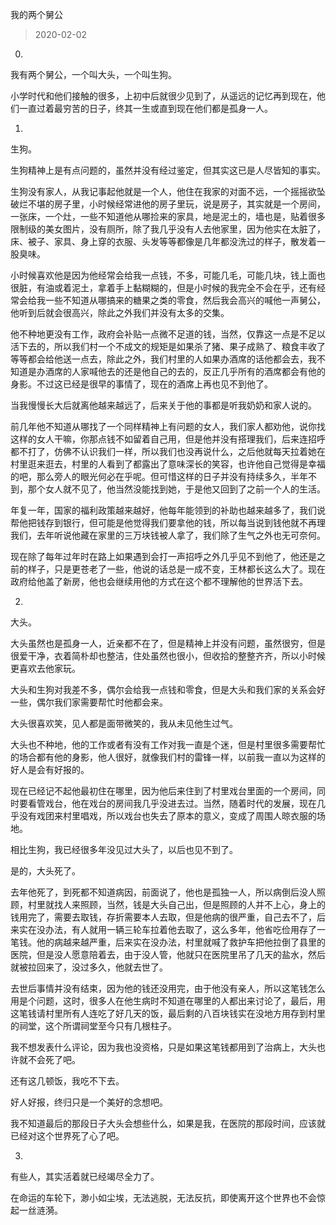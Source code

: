 我的两个舅公

> 2020-02-02

0.


我有两个舅公，一个叫大头，一个叫生狗。


小学时代和他们接触的很多，上初中后就很少见到了，从遥远的记忆再到现在，他们一直过着最穷苦的日子，终其一生或直到现在他们都是孤身一人。



1.


生狗。


生狗精神上是有点问题的，虽然并没有经过鉴定，但其实这已是人尽皆知的事实。


生狗没有家人，从我记事起他就是一个人，他住在我家的对面不远，一个摇摇欲坠破烂不堪的房子里，小时候经常进他的房子里玩，说是房子，其实就是一个房间，一张床，一个灶，一些不知道他从哪捡来的家具，地是泥土的，墙也是，贴着很多限制级的美女图片，没有厕所，除了我几乎没有人去他家里，因为他实在太脏了，床、被子、家具、身上穿的衣服、头发等等都像是几年都没洗过的样子，散发着一股臭味。


小时候喜欢他是因为他经常会给我一点钱，不多，可能几毛，可能几块，钱上面也很脏，有油或着泥土，拿着手上黏糊糊的，但是小时候的我完全不会在乎，还有经常会给我一些不知道从哪搞来的糖果之类的零食，然后我会高兴的喊他一声舅公，他听到后就会很高兴，除此之外我们并没有太多的交集。


他不种地更没有工作，政府会补贴一点微不足道的钱，当然，仅靠这一点是不足以活下去的，所以我们村一个不成文的规矩是如果杀了猪、果子成熟了、粮食丰收了等等都会给他送一点去，除此之外，我们村里的人如果办酒席的话他都会去，我不知道是办酒席的人家喊他去的还是他自己的去的，反正几乎所有的酒席都会有他的身影。不过这已经是很早的事情了，现在的酒席上再也见不到他了。


当我慢慢长大后就离他越来越远了，后来关于他的事都是听我奶奶和家人说的。


前几年他不知道从哪找了一个同样精神上有问题的女人，我们家人都劝他，说你找这样的女人干嘛，你那点钱不如留着自己用，但是他并没有搭理我们，后来连招呼都不打了，仿佛不认识我们一样，所以我们也没再说什么，之后他就每天拉着她在村里逛来逛去，村里的人看到了都露出了意味深长的笑容，也许他自己觉得是幸福的吧，那么旁人的眼光何必在乎呢。但可惜这样的日子并没有持续多久，半年不到，那个女人就不见了，他当然没能找到她，于是他又回到了之前一个人的生活。


年复一年，国家的福利政策越来越好，他每年能领到的补助也越来越多了，我们说帮他把钱存到银行，但可能是他觉得我们要拿他的钱，所以每当说到钱他就不再理我们，去年听说他藏在家里的三万块钱被人拿了，我们除了生气之外也无可奈何。


现在除了每年过年时在路上如果遇到会打一声招呼之外几乎见不到他了，他还是之前的样子，只是更苍老了一些，他说的话总是一成不变，王林都长这么大了。现在政府给他盖了新房，他也会继续用他的方式在这个都不理解他的世界活下去。



2.


大头。


大头虽然也是孤身一人，近亲都不在了，但是精神上并没有问题，虽然很穷，但是很爱干净，衣着简朴却也整洁，住处虽然也很小，但收拾的整整齐齐，所以小时候更喜欢去他家玩。


大头和生狗对我差不多，偶尔会给我一点钱和零食，但是大头和我们家的关系会好一些，偶尔我们家需要帮忙时他都会来。


大头很喜欢笑，见人都是面带微笑的，我从未见他生过气。


大头也不种地，他的工作或者有没有工作对我一直是个迷，但是村里很多需要帮忙的场合都有他的身影，他人很好，就像我们村的雷锋一样，以前我一直以为这样的好人是会有好报的。


现在已经记不起他最初住在哪里，因为他后来住到了村里戏台里面的一个房间，同时要看管戏台，他在戏台的房间我几乎没进去过。当然，随着时代的发展，现在几乎没有戏团来村里唱戏，所以戏台也失去了原本的意义，变成了周围人晾衣服的场地。


相比生狗，我已经很多年没见过大头了，以后也见不到了。


是的，大头死了。


去年他死了，到死都不知道病因，前面说了，他也是孤独一人，所以病倒后没人照顾，村里就找人来照顾，当然，钱是大头自己出，但是照顾的人并不上心，身上的钱用完了，需要去取钱，存折需要本人去取，但是他病的很严重，自己去不了，后来实在没办法，有人就用一辆三轮车拉着他去取了，这么多年，他省吃俭用存了一笔钱。他的病越来越严重，后来实在没办法，村里就喊了救护车把他拉倒了县里的医院，但是没人愿意陪着去，由于没人管，他就只在医院里吊了几天的盐水，然后就被拉回来了，没过多久，他就去世了。


去世后事情并没有结束，因为他的钱还没用完，由于他没有亲人，所以这笔钱怎么用是个问题，这时，很多人在他生病时不知道在哪里的人都出来讨论了，最后，用这笔钱请村里所有人连吃了好几天的饭，最后剩的八百块钱实在没地方用存到村里的祠堂，这个所谓祠堂至今只有几根柱子。


我不想发表什么评论，因为我也没资格，只是如果这笔钱都用到了治病上，大头也许就不会死了吧。


还有这几顿饭，我吃不下去。


好人好报，终归只是一个美好的念想吧。


我不知道最后的那段日子大头会想些什么，如果是我，在医院的那段时间，应该就已经对这个世界死了心了吧。



3.


有些人，其实活着就已经竭尽全力了。


在命运的车轮下，渺小如尘埃，无法逃脱，无法反抗，即使离开这个世界也不会惊起一丝涟漪。